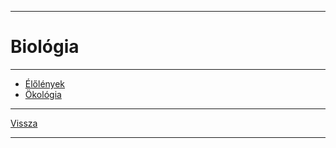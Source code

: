 
---

# Biológia

---

- [Élőlények](./biologia/elolenyek.md)
- [Ökológia](./biologia.md)

---

[Vissza](../../../README.md)

---
